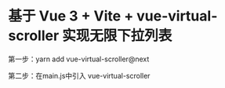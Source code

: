 # 基于 Vue 3 + Vite + vue-virtual-scroller 实现无限下拉列表

第一步：yarn add vue-virtual-scroller@next

第二步：在main.js中引入 vue-virtual-scroller
